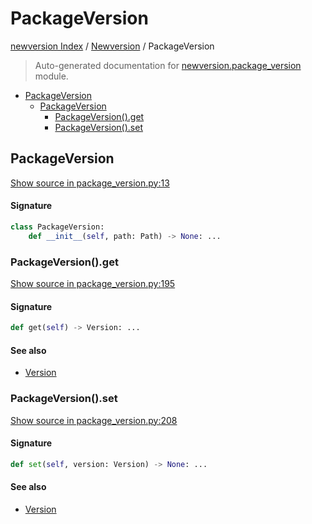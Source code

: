 # PackageVersion

[newversion Index](../README.md#newversion-index) /
[Newversion](./index.md#newversion) /
PackageVersion

> Auto-generated documentation for [newversion.package_version](https://github.com/vemel/newversion/blob/main/newversion/package_version.py) module.

- [PackageVersion](#packageversion)
  - [PackageVersion](#packageversion-1)
    - [PackageVersion().get](#packageversion()get)
    - [PackageVersion().set](#packageversion()set)

## PackageVersion

[Show source in package_version.py:13](https://github.com/vemel/newversion/blob/main/newversion/package_version.py#L13)

#### Signature

```python
class PackageVersion:
    def __init__(self, path: Path) -> None: ...
```

### PackageVersion().get

[Show source in package_version.py:195](https://github.com/vemel/newversion/blob/main/newversion/package_version.py#L195)

#### Signature

```python
def get(self) -> Version: ...
```

#### See also

- [Version](./version.md#version)

### PackageVersion().set

[Show source in package_version.py:208](https://github.com/vemel/newversion/blob/main/newversion/package_version.py#L208)

#### Signature

```python
def set(self, version: Version) -> None: ...
```

#### See also

- [Version](./version.md#version)